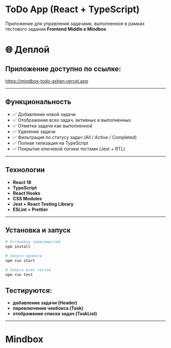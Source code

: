 # ToDo App (React + TypeScript)

Приложение для управления задачами, выполненное в рамках тестового задания **Frontend Middle в Mindbox**.

# 🌐 Деплой
## Приложение доступно по ссылке:
https://mindbox-todo-ashen.vercel.app

---

## Функциональность

- ✅ Добавление новой задачи
- ✅ Отображение всех задач, активных и выполненных
- ✅ Отметка задачи как выполненной
- ✅ Удаление задачи
- ✅ Фильтрация по статусу задач (All / Active / Completed)
- ✅ Полная типизация на TypeScript
- ✅ Покрытие ключевой логики тестами (Jest + RTL)

---

## Технологии

- **React 18**
- **TypeScript**
- **React Hooks**
- **CSS Modules**
- **Jest + React Testing Library**
- **ESLint + Prettier**

---

## Установка и запуск

```bash
# Установка зависимостей
npm install

# Запуск проекта
npm run start

# Запуск всех тестов
npm run test
```

## Тестируются:

- **добавление задачи (Header)**
- **переключение чекбокса (Task)**
- **отображение списка задач (TaskList)**

---
# Mindbox
